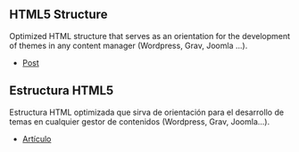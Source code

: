 



## HTML5 Structure

Optimized HTML structure that serves as an orientation for the development of themes in any content manager (Wordpress, Grav, Joomla ...).

- [Post](article.html)



## Estructura HTML5

Estructura HTML optimizada que sirva de orientación para el desarrollo de temas en cualquier gestor de contenidos (Wordpress, Grav, Joomla...).

- [Artículo](article.html)

  




